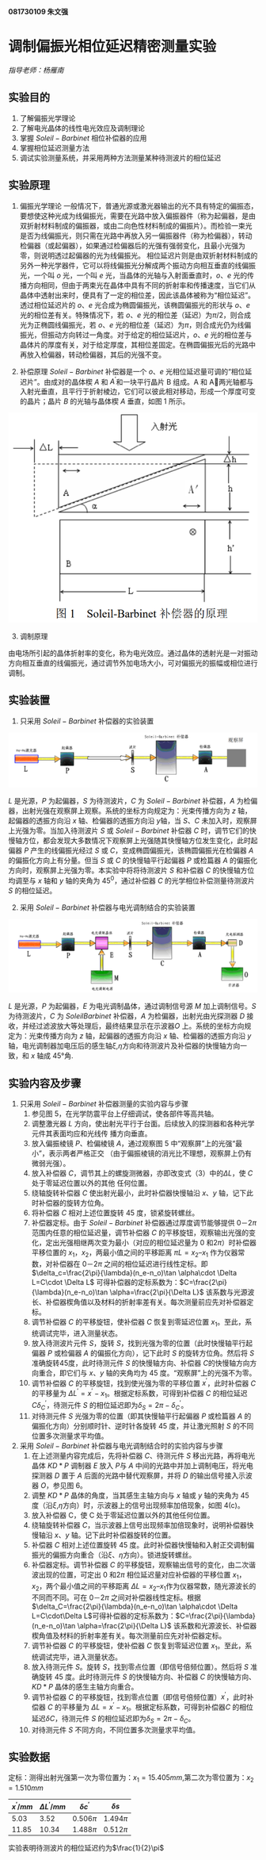 **081730109 朱文强**

# 调制偏振光相位延迟精密测量实验
*指导老师：杨雁南*
## 实验目的

1. 了解偏振光学理论
2. 了解电光晶体的线性电光效应及调制理论
3. 掌握 $Soleil-Barbinet$ 相位补偿器的应用
4. 掌握相位延迟测量方法
5. 调试实验测量系统，并采用两种方法测量某种待测波片的相位延迟

## 实验原理

1. 偏振光学理论
一般情况下，普通光源或激光器输出的光不具有特定的偏振态，要想使这种光成为线偏振光，需要在光路中放入偏振器件（称为起偏器，是由双折射材料制成的偏振器，或由二向色性材料制成的偏振片）。而检验一束光是否为线偏振光，则只需在光路中再放入另一偏振器件（称为检偏器），转动检偏器（或起偏器），如果通过检偏器后的光强有强弱变化，且最小光强为零，则说明透过起偏器的光为线偏振光。
相位延迟片则是由双折射材料制成的另外一种光学器件，它可以将线偏振光分解成两个振动方向相互垂直的线偏振光，一个叫 $o$ 光，一个叫 $e$ 光，当晶体的光轴与入射面垂直时，$o$、$e$ 光的传播方向相同，但由于两束光在晶体中具有不同的折射率和传播速度，当它们从晶体中透射出来时，便具有了一定的相位差，因此该晶体被称为“相位延迟”。 透过相位延迟片的 $o$、$e$ 光合成为椭圆偏振光，该椭圆偏振光的形状与 $o$、$e$ 光的相位差有关。特殊情况下，若 $o$、$e$ 光的相位差（延迟）为$\pi /2$，则合成光为正椭圆线偏振光，若 $o$、$e$ 光的相位差（延迟）为$\pi$，则合成光仍为线偏振光，但振动方向转过一角度。对于给定的相位延迟片，$o$、$e$ 光的相位差与晶体片的厚度有关，对于给定厚度，其相位差固定。在椭圆偏振光后的光路中再放入检偏器，转动检偏器，其后的光强不变。

2. 补偿原理
$Soleil-Barbinet$ 补偿器是一个 $o$、$e$ 光相位延迟量可调的“相位延迟片”。由成对的晶体楔 $A$ 和 $A^{'}$和一块平行晶片 B 组成。A 和 A两光轴都与入射光垂直，且平行于折射棱边，它们可以彼此相对移动，形成一个厚度可变的晶片；晶片 $B$ 的光轴与晶体楔 $A$ 垂直，如图 1 所示。

![](1.png)

3. 调制原理 
   
由电场所引起的晶体折射率的变化，称为电光效应。通过晶体的透射光是一对振动方向相互垂直的线偏振光，通过调节外加电场大小，可对偏振光的振幅或相位进行调制。

## 实验装置 

1. 只采用 $Soleil-Barbinet$ 补偿器的实验装置

![](2.png)

$L$ 是光源，$P$ 为起偏器，$S$ 为待测波片，$C$ 为 $Soleil-Barbinet$ 补偿器，$A$ 为检偏器，出射光强在观察屏上观察。系统的坐标方向规定为：光束传播方向为 $z$ 轴，起偏器的透振方向沿 $x$ 轴、检偏器的透振方向沿 $y$轴，当 $S$、$C$ 未加入时，观察屏上光强为零。当加入待测波片 $S$ 或 $Soleil-Barbinet$ 补偿器 $C$ 时，调节它们的快慢轴方位，都会发现大多数情况下观察屏上光强随其快慢轴方位发生变化，此时起偏器 $P$ 产生的线偏振光经过 $S$ 或 $C$，变成椭圆偏振光，该椭圆偏振光在检偏器 $A$ 的偏振化方向上有分量。但当 $S$ 或 $C$ 的快慢轴平行起偏器 $P$ 或检篇器 $A$ 的偏振化方向时，观察屏上光强为零。本实验中将将待测波片 $S$ 和补偿器 $C$ 的快慢轴方位均调至与 $x$ 轴和 $y$ 轴的夹角为 $45^0$，通过补偿器 $C$ 的光学相位补偿测量待测波片 $S$ 的相位延迟。

2. 采用 $Soleil-Barbinet$ 补偿器与电光调制结合的实验装置

![](3.png)

$L$ 是光源，$P$ 为起偏器，$E$ 为电光调制晶体，通过调制信号源 $M$ 加上调制信号。$S$ 为待测波片，$C$ 为 $SoleilBarbinet$ 补偿器，$A$ 为检偏器，出射光由光探测器 $D$ 接收，并经过滤波放大等处理后，最终结果显示在示波器$O$ 上。系统的坐标方向规定为：光束传播方向为 $z$ 轴，起偏器的透振方向沿 $x$ 轴、检偏器的透振方向沿 $y$ 轴，电光调制器加电压后的感生轴$\xi$,$\eta$方向和待测波片及补偿器的快慢轴方向一致，和 $x$ 轴成 $45°$角.


## 实验内容及步骤

1. 只采用 $Soleil-Barbinet$ 补偿器测量的实验内容与步骤
    1. 参见图 5，在光学防震平台上仔细调试，使各部件等高共轴。
    2. 调整激光器 $L$ 方向，使出射光平行于台面。后续放入的探测器和各种光学元件其表面均应和光线传
播方向垂直。
    3. 放入偏振棱镜 $P$、检偏棱镜 $A$，通过观察图 5 中“观察屏”上的光强“最小”，表示两者严格正交
（由于偏振棱镜的消光比不理想，观察屏上仍有微弱光强）。
    4. 放入补偿器 $C$，调节其上的螺旋测微器，亦即改变式（3）中的$\Delta L$，使 $C$ 处于零延迟位置以外的其他
任何位置。
    5. 绕轴旋转补偿器 $C$ 使出射光最小，此时补偿器快慢轴沿 $x$、$y$ 轴，记下此时补偿器的旋转方位角。
    6. 将补偿器 $C$ 相对上述位置旋转 45 度，锁紧旋转螺丝。
    7. 补偿器定标。由于 $Soleil-Barbinet$ 补偿器通过厚度调节能够提供 $0－2\pi$ 范围内任意的相位延迟量，调节补偿器 $C$ 的平移旋钮，观察输出光强的变化，定出光强相继两次变为最小（对应的相位延迟量为 $0$ 和$2\pi$）时补偿器平移位置的 $x_1$，$x_2$，两最小值之间的平移距离 $\pi L=x_2 –x_1$ 作为仪器常数，对补偿器在 $0－2\pi$ 之间的相位延迟进行线性定标。即$\delta_c=\frac{2\pi}{\lambda}(n_e-n_o)\tan \alpha\cdot \Delta L=C\cdot \Delta L$
    可得补偿器的定标系数为：$C=\frac{2\pi}{\lambda}(n_e-n_o)\tan \alpha=\frac{2\pi}{\Delta L}$
    该系数与光源波长、补偿器楔角值以及材料的折射率差有关。每次测量前应先对补偿器定标。
    8. 调节补偿器 $C$ 的平移旋钮，使补偿器 $C$ 恢复到零延迟位置 $x_1$。至此，系统调试完毕，进入测量状态。
    9. 放入待测波片元件 $S$，旋转 $S$，找到光强为零的位置（此时快慢轴平行起偏器 $P$ 或检偏器 $A$ 的偏振化方向），记下此时 $S$ 的旋转方位角。然后将 $S$ 准确旋转45度，此时待测元件 $S$ 的快慢轴方向、补偿器 $C$的快慢轴方向方向重合，即它们与 $x$、$y$ 轴的夹角均为 45 度。“观察屏”上的光强不为零。
    10. 调节补偿器 $C$ 的平移旋钮，找到使光强为零的平移位置 $x^{'}$，此时补偿器 $C$ 的平移量为 $\Delta L^{'}=x^{'}-x_1$。根据定标系数，可得到补偿器 $C$ 的相位延迟$C\delta_C^{'}$，待测元件 $S$ 的相位延迟即为$\delta_S=2\pi-\delta_C^{'}$。
    11. 对待测元件 $S$ 光强为零的位置（即其快慢轴平行起偏器 $P$ 或检篇器 $A$ 的偏振化方向）分别顺时针、逆时针各旋转 45 度，并让激光照射 $S$ 的不同位置多次测量求平均值。
2. 采用 $Soleil-Barbinet$ 补偿器与电光调制结合时的实验内容与步骤
   1. 在上述测量内容完成后，先将补偿器 $C$、待测元件 $S$ 移出光路，再将电光晶体 $KD*P$ 调制器 $E$ 放入 $P$与 $A$ 中间的光路中并加上调制电压，将光电探测器 $D$ 置于 $A$ 后面的光路中替代观察屏，并将 $D$ 的输出信号接入示波器 $O$，参见图 6。
   2. 调整 $KD*P$ 晶体的角度，当其感生主轴方向与 $x$ 轴或 $y$ 轴的夹角为 45 度（沿$\xi$,$\eta$方向）时，示波器上的信号出现频率加倍现象，如图 4(c)。
   3. 放入补偿器 C，使 C 处于零延迟位置以外的其他任何位置。
   4. 绕轴旋转补偿器 $C$，当示波器上信号出现频率加倍现象时，说明补偿器快慢轴沿 $x$、$y$ 轴。记下此时补偿器旋转的位置。
   5. 补偿器 $C$ 相对上述位置旋转 45 度。此时补偿器快慢轴和入射正交调制偏振光的偏振方向重合（沿$\xi$、$\eta$方向）。锁进旋转螺丝。
   6. 补偿器定标。调节补偿器 $C$ 的平移旋钮，观察输出信号的变化，由二次谐波出现的位置，可定出 0 和$2\pi$ 相位延迟量对应补偿器的平移位置 $x_1$，$x_2$，两个最小值之间的平移距离 $\Delta L=x_2 –x_1$作为仪器常数，随光源波长的不同而不同。可在 $0－2\pi$ 之间对补偿器线性定标。根据$\delta_C=\frac{2\pi}{\lambda}(n_e-n_o)\tan \alpha\cdot \Delta L=C\cdot\Delta L$可得补偿器的定标系数为：$C=\frac{2\pi}{\lambda}(n_e-n_o)\tan \alpha=\frac{2\pi}{\Delta L}$
   该系数和光源波长、补偿器楔角值及材料的折射率差有关。每次测量前应先对补偿器定标。
   7. 调节补偿器 $C$ 的平移旋钮，使补偿器 $C$ 恢复到零延迟位置 $x_1$。至此，系统调试完毕，进入测量状态。
   8. 放入待测元件 $S$。旋转 $S$，找到零点位置（即信号倍频位置）。然后将 $S$ 准确旋转 45 度。此时待测元件 $S$ 的快慢轴方向、补偿器 $C$ 的快慢轴方向、$KD*P$ 晶体的感生主轴方向重合。
   9. 调节补偿器 $C$ 的平移旋钮，找到零点位置（即信号倍频位置）$x^{'}$，此时补偿器 $C$ 的平移量为 $\Delta L=x^{'}-x_1$。根据定标系数，可得到补偿器$C$ 的相位延迟$\delta C$，待测元件 $S$ 的相位延迟即为$\delta_S=2\pi-\delta_C$。
   10. 对待测元件 $S$ 不同方向，不同位置多次测量求平均值。

## 实验数据

定标：测得出射光强第一次为零位置为：$x_1=15.405mm$,第二次为零位置为：$x_2=1.510mm$

| $x^{'}/mm$ | $\Delta L^{'}/mm$ | $\delta c^{'}$ | $\delta s$ |
| ---------- | ----------------- | -------------- | ---------- |
| $5.03$     | $3.52$            | $0.506\pi$     | $1.494\pi$ |
| $11.85$    | $10.34$           | $1.488\pi$     | $0.512\pi$ |
实验表明待测波片的相位延迟约为$\frac{1}{2}\pi$